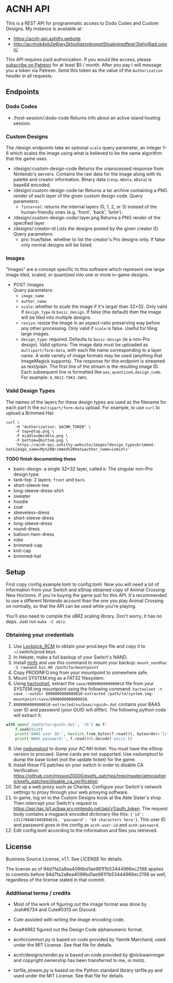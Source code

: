 # ACNH API

This is a REST API for programmatic access to Dodo Codes and Custom Designs. My instance is available at:
- https://acnh-api.ashitty.website
- http://acnhok4pb2e6jwy2khjollqznnkrqxpt5toaknjrqdfeqir3iqhyl6ad.onion/

This API requires paid authorization.
If you would like access, please [subscribe on Patreon](https://patreon.com/iomintz) for at least $5 / month.
After you pay I will message you a token via Patreon. Send this token as the value of the `Authorization` header
in all requests.

## Endpoints

### Dodo Codes

- /host-session/:dodo-code
Returns info about an active island hosting session.

### Custom Designs

The /design endpoints take an optional `scale` query parameter, an integer 1–6 which scales the image
using what is believed to be the same algorithm that the game uses.

- /design/:custom-design-code
  Returns the unprocessed response from Nintendo's servers. Contains the raw data for the image along with its palette
  and creator information. Binary data (`resp.mData.mData`) is base64 encoded.
- /design/:custom-design-code.tar
  Returns a tar archive containing a PNG render of each layer of the given custom design code.
  Query parameters:
  - `?internal`: returns the internal layers (0, 1, 2, or 3) instead of the human-friendly ones
    (e.g. 'front', 'back', 'brim').
- /design/:custom-design-code/:layer.png
  Returns a PNG render of the specified layer.
- /designs/:creator-id Lists the designs posted by the given creator ID. Query parameters:
  - pro: true/false. whether to list the creator's Pro designs only. If false only normal designs will be listed.

### Images

“Images” are a concept specific to this software which represent one large image tiled, scaled, or quantized into 
one or more in-game designs.

- POST /images<br>
  Query parameters:
  - `image_name`
  - `author_name`
  - `scale`: whether to scale the image if it's larger than 32×32. Only valid if `design_type` is `basic_design`.
    If false (the default) then the image will be tiled into multiple designs.
  - `resize`: resize the image in an aspect-ratio preserving way before any other processing. Only valid if
    `scale` is false. Useful for tiling large images.
  - `design_type`: required. Defaults to `basic-design` (ie a non-Pro design). Valid options:
  The image data must be uploaded as `multipart/form-data`, with each file name corresponding to a layer name.
  A wide variety of image formats may be used (anything that ImageMagick supports).
  The response for this endpoint is streamed as text/plain. The first line of the stream is the resulting image ID.
  Each subsequent line is formatted like `was_quantized,design_code`. For example: `0,5RJJ-TXK3-JWXV`.

### Valid Design Types

The names of the layers for these design types are used as the filename for each part in the `multipart/form-data`
upload. For example, to use `curl` to upload a Brimmed Hat:

```
curl \
	-H "Authorization: $ACNH_TOKEN" \
	-F top=@top.png \
	-F middle=@middle.png \
	-F bottom=@bottom.png \
	'https://acnh-api.ashitty.website/images?design_type=brimmed-hat&image_name=My%20Brimmed%20Hat&author_name=iomintz'
```

**TODO finish documenting these**

- basic-design: a single 32×32 layer, called `0`. The singular non-Pro design type.
- tank-top: 2 layers: `front` and `back`.
- short-sleeve-tee
- long-sleeve-dress-shirt
- sweater
- hoodie
- coat
- sleeveless-dress
- short-sleeve-dress
- long-sleeve-dress
- round-dress
- balloon-hem-dress
- robe
- brimmed-cap
- knit-cap
- brimmed-hat

## Setup

First copy config.example.toml to config.toml. Now you will need a lot of information from your Switch
and eShop obtained copy of Animal Crossing: New Horizons.
If you're buying the game just for this API, it's recommended to use a different Nintendo account than the one
you play Animal Crossing on normally, so that the API can be used while you're playing.

You'll also need to compile the xBRZ scaling library. Don't worry, it has no deps. Just run `make -C xbrz`.

### Obtaining your credentials

1. Use [Lockpick_RCM](https://github.com/shchmue/Lockpick_RCM/releases)
   to obtain your prod.keys file and copy it to ~/.switch/prod.keys.
2. In Hekate, make a full backup of your Switch's NAND.
3. Install [ninfs](https://github.com/ihaveamac/ninfs) and use this command to mount your backup:
   `mount_nandhac -S rawnand.bin.00 /path/to/mountpoint`
4. Copy PRODINFO.img from your mountpoint to somewhere safe.
5. Mount SYSTEM.img as a FAT32 filesystem.
6. Using [hactoolnet](https://github.com/Thealexbarney/LibHac/releases), extract the `save/8000000000000010`
   file from your SYSTEM.img mountpoint using the following command:
   `hactoolnet -t save --outdir 8000000000000010-extracted /path/to/system.img-mountpoint/save/8000000000000010`.
7. `8000000000000010-extracted/su/baas/<guid>.dat` contains your BAAS user ID and password (your GUID will differ).
   The following python code will extract it:

```py
with open('/path/to/<guid>.dat', 'rb') as f:
	f.seek(0x20)
	print('BAAS user ID:', hex(int.from_bytes(f.read(8), byteorder='little')))
	print('BAAS password:', f.read(40).decode('ascii'))
```

8. Use [nxdumptool](https://github.com/DarkMatterCore/nxdumptool/releases) to dump your AC:NH ticket.
   You must have the eShop version to proceed. Game cards are not supported. 
   Use nxdumptool to dump the base ticket (not the update ticket) for the game.
9. Install these FS patches on your switch in order to disable CA Verification:
   https://github.com/misson20000/exefs_patches/tree/master/atmosphere/exefs_patches/disable_ca_verification
10. Set up a web proxy such as Charles.
    Configure your Switch's network settings to proxy through your web proxying software.
11. In game, log on to the Custom Designs kiosk at the Able Sister's shop.
    Then intercept your Switch's request to https://api.hac.lp1.acbaa.srv.nintendo.net/api/v1/auth_token.
    The request body contains a msgpack encoded dictionary like this:
    `{'id': 1311768467445894639, 'password': '64 characters here'}`.
    This user ID and password goes in the config as `acnh-user-id` and `acnh-password`.
12. Edit config.toml according to the information and files you retrieved.

## License

Business Source License, v1.1. See LICENSE for details.

The license as of 94d7fa2a8ea4096bd1ae981f1b53444966ec2198 applies to commits before
94d7fa2a8ea4096bd1ae981f1b53444966ec2198 as well, regardless of the license stated in that
commit.

### Additional terms / credits

- Most of the work of figuring out the image format was done by Josh#6734 and Cute#0313 on Discord.
- Cute assisted with writing the image encoding code.
- Ava#4982 figured out the Design Code alphanumeric format.

- acnh/common.py is based on code provided by Yannik Marchand, used under the MIT License.
  See that file for details.
- acnh/designs/render.py is based on code provided by @nickwanninger
  and copyright ownership has been transferred to me, io mintz.
- tarfile_stream.py is based on the Python standard library tarfile.py and used under the MIT License.
  See that file for details.
